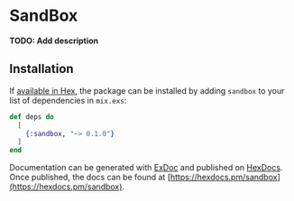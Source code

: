 # SandBox

**TODO: Add description**

## Installation

If [available in Hex](https://hex.pm/docs/publish), the package can be installed
by adding `sandbox` to your list of dependencies in `mix.exs`:

```elixir
def deps do
  [
    {:sandbox, "~> 0.1.0"}
  ]
end
```

Documentation can be generated with [ExDoc](https://github.com/elixir-lang/ex_doc)
and published on [HexDocs](https://hexdocs.pm). Once published, the docs can
be found at [https://hexdocs.pm/sandbox](https://hexdocs.pm/sandbox).

